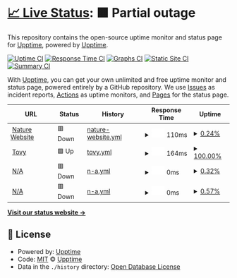 # [📈 Live Status](https://status.naturehotels.tk): <!--live status--> **🟧 Partial outage**

This repository contains the open-source uptime monitor and status page for [Upptime](https://upptime.js.org), powered by [Upptime](https://github.com/upptime/upptime).

[![Uptime CI](https://github.com/Thisisnotharry/statuspage/workflows/Uptime%20CI/badge.svg)](https://github.com/Thisisnotharry/statuspage/actions?query=workflow%3A%22Uptime+CI%22)
[![Response Time CI](https://github.com/Thisisnotharry/statuspage/workflows/Response%20Time%20CI/badge.svg)](https://github.com/Thisisnotharry/statuspage/actions?query=workflow%3A%22Response+Time+CI%22)
[![Graphs CI](https://github.com/Thisisnotharry/statuspage/workflows/Graphs%20CI/badge.svg)](https://github.com/Thisisnotharry/statuspage/actions?query=workflow%3A%22Graphs+CI%22)
[![Static Site CI](https://github.com/Thisisnotharry/statuspage/workflows/Static%20Site%20CI/badge.svg)](https://github.com/Thisisnotharry/statuspage/actions?query=workflow%3A%22Static+Site+CI%22)
[![Summary CI](https://github.com/Thisisnotharry/statuspage/workflows/Summary%20CI/badge.svg)](https://github.com/Thisisnotharry/statuspage/actions?query=workflow%3A%22Summary+CI%22)

With [Upptime](https://upptime.js.org), you can get your own unlimited and free uptime monitor and status page, powered entirely by a GitHub repository. We use [Issues](https://github.com/upptime/upptime/issues) as incident reports, [Actions](https://github.com/Thisisnotharry/statuspage/actions) as uptime monitors, and [Pages](https://status.naturehotels.tk) for the status page.

<!--start: status pages-->
<!-- This summary is generated by Upptime (https://github.com/upptime/upptime) -->
<!-- Do not edit this manually, your changes will be overwritten -->
<!-- prettier-ignore -->
| URL | Status | History | Response Time | Uptime |
| --- | ------ | ------- | ------------- | ------ |
| <img alt="" src="https://favicons.githubusercontent.com/naturehotels.site" height="13"> [Nature Website](https://naturehotels.site) | 🟥 Down | [nature-website.yml](https://github.com/Thisisnotharry/statuspage/commits/HEAD/history/nature-website.yml) | <details><summary><img alt="Response time graph" src="./graphs/nature-website/response-time-week.png" height="20"> 110ms</summary><br><a href="https://status.naturehotels.tk/history/nature-website"><img alt="Response time 110" src="https://img.shields.io/endpoint?url=https%3A%2F%2Fraw.githubusercontent.com%2FThisisnotharry%2Fstatuspage%2FHEAD%2Fapi%2Fnature-website%2Fresponse-time.json"></a><br><a href="https://status.naturehotels.tk/history/nature-website"><img alt="24-hour response time 110" src="https://img.shields.io/endpoint?url=https%3A%2F%2Fraw.githubusercontent.com%2FThisisnotharry%2Fstatuspage%2FHEAD%2Fapi%2Fnature-website%2Fresponse-time-day.json"></a><br><a href="https://status.naturehotels.tk/history/nature-website"><img alt="7-day response time 110" src="https://img.shields.io/endpoint?url=https%3A%2F%2Fraw.githubusercontent.com%2FThisisnotharry%2Fstatuspage%2FHEAD%2Fapi%2Fnature-website%2Fresponse-time-week.json"></a><br><a href="https://status.naturehotels.tk/history/nature-website"><img alt="30-day response time 110" src="https://img.shields.io/endpoint?url=https%3A%2F%2Fraw.githubusercontent.com%2FThisisnotharry%2Fstatuspage%2FHEAD%2Fapi%2Fnature-website%2Fresponse-time-month.json"></a><br><a href="https://status.naturehotels.tk/history/nature-website"><img alt="1-year response time 110" src="https://img.shields.io/endpoint?url=https%3A%2F%2Fraw.githubusercontent.com%2FThisisnotharry%2Fstatuspage%2FHEAD%2Fapi%2Fnature-website%2Fresponse-time-year.json"></a></details> | <details><summary><a href="https://status.naturehotels.tk/history/nature-website">0.24%</a></summary><a href="https://status.naturehotels.tk/history/nature-website"><img alt="All-time uptime 0.24%" src="https://img.shields.io/endpoint?url=https%3A%2F%2Fraw.githubusercontent.com%2FThisisnotharry%2Fstatuspage%2FHEAD%2Fapi%2Fnature-website%2Fuptime.json"></a><br><a href="https://status.naturehotels.tk/history/nature-website"><img alt="24-hour uptime 0.24%" src="https://img.shields.io/endpoint?url=https%3A%2F%2Fraw.githubusercontent.com%2FThisisnotharry%2Fstatuspage%2FHEAD%2Fapi%2Fnature-website%2Fuptime-day.json"></a><br><a href="https://status.naturehotels.tk/history/nature-website"><img alt="7-day uptime 0.24%" src="https://img.shields.io/endpoint?url=https%3A%2F%2Fraw.githubusercontent.com%2FThisisnotharry%2Fstatuspage%2FHEAD%2Fapi%2Fnature-website%2Fuptime-week.json"></a><br><a href="https://status.naturehotels.tk/history/nature-website"><img alt="30-day uptime 0.24%" src="https://img.shields.io/endpoint?url=https%3A%2F%2Fraw.githubusercontent.com%2FThisisnotharry%2Fstatuspage%2FHEAD%2Fapi%2Fnature-website%2Fuptime-month.json"></a><br><a href="https://status.naturehotels.tk/history/nature-website"><img alt="1-year uptime 0.24%" src="https://img.shields.io/endpoint?url=https%3A%2F%2Fraw.githubusercontent.com%2FThisisnotharry%2Fstatuspage%2FHEAD%2Fapi%2Fnature-website%2Fuptime-year.json"></a></details>
| <img alt="" src="https://favicons.githubusercontent.com/tovy.naturehotels.site" height="13"> [Tovy](https://tovy.naturehotels.site) | 🟩 Up | [tovy.yml](https://github.com/Thisisnotharry/statuspage/commits/HEAD/history/tovy.yml) | <details><summary><img alt="Response time graph" src="./graphs/tovy/response-time-week.png" height="20"> 164ms</summary><br><a href="https://status.naturehotels.tk/history/tovy"><img alt="Response time 164" src="https://img.shields.io/endpoint?url=https%3A%2F%2Fraw.githubusercontent.com%2FThisisnotharry%2Fstatuspage%2FHEAD%2Fapi%2Ftovy%2Fresponse-time.json"></a><br><a href="https://status.naturehotels.tk/history/tovy"><img alt="24-hour response time 164" src="https://img.shields.io/endpoint?url=https%3A%2F%2Fraw.githubusercontent.com%2FThisisnotharry%2Fstatuspage%2FHEAD%2Fapi%2Ftovy%2Fresponse-time-day.json"></a><br><a href="https://status.naturehotels.tk/history/tovy"><img alt="7-day response time 164" src="https://img.shields.io/endpoint?url=https%3A%2F%2Fraw.githubusercontent.com%2FThisisnotharry%2Fstatuspage%2FHEAD%2Fapi%2Ftovy%2Fresponse-time-week.json"></a><br><a href="https://status.naturehotels.tk/history/tovy"><img alt="30-day response time 164" src="https://img.shields.io/endpoint?url=https%3A%2F%2Fraw.githubusercontent.com%2FThisisnotharry%2Fstatuspage%2FHEAD%2Fapi%2Ftovy%2Fresponse-time-month.json"></a><br><a href="https://status.naturehotels.tk/history/tovy"><img alt="1-year response time 164" src="https://img.shields.io/endpoint?url=https%3A%2F%2Fraw.githubusercontent.com%2FThisisnotharry%2Fstatuspage%2FHEAD%2Fapi%2Ftovy%2Fresponse-time-year.json"></a></details> | <details><summary><a href="https://status.naturehotels.tk/history/tovy">100.00%</a></summary><a href="https://status.naturehotels.tk/history/tovy"><img alt="All-time uptime 100.00%" src="https://img.shields.io/endpoint?url=https%3A%2F%2Fraw.githubusercontent.com%2FThisisnotharry%2Fstatuspage%2FHEAD%2Fapi%2Ftovy%2Fuptime.json"></a><br><a href="https://status.naturehotels.tk/history/tovy"><img alt="24-hour uptime 100.00%" src="https://img.shields.io/endpoint?url=https%3A%2F%2Fraw.githubusercontent.com%2FThisisnotharry%2Fstatuspage%2FHEAD%2Fapi%2Ftovy%2Fuptime-day.json"></a><br><a href="https://status.naturehotels.tk/history/tovy"><img alt="7-day uptime 100.00%" src="https://img.shields.io/endpoint?url=https%3A%2F%2Fraw.githubusercontent.com%2FThisisnotharry%2Fstatuspage%2FHEAD%2Fapi%2Ftovy%2Fuptime-week.json"></a><br><a href="https://status.naturehotels.tk/history/tovy"><img alt="30-day uptime 100.00%" src="https://img.shields.io/endpoint?url=https%3A%2F%2Fraw.githubusercontent.com%2FThisisnotharry%2Fstatuspage%2FHEAD%2Fapi%2Ftovy%2Fuptime-month.json"></a><br><a href="https://status.naturehotels.tk/history/tovy"><img alt="1-year uptime 100.00%" src="https://img.shields.io/endpoint?url=https%3A%2F%2Fraw.githubusercontent.com%2FThisisnotharry%2Fstatuspage%2FHEAD%2Fapi%2Ftovy%2Fuptime-year.json"></a></details>
| <img alt="" src="https://favicons.githubusercontent.com/null" height="13"> [N/A](N/A) | 🟥 Down | [n-a.yml](https://github.com/Thisisnotharry/statuspage/commits/HEAD/history/n-a.yml) | <details><summary><img alt="Response time graph" src="./graphs/n-a/response-time-week.png" height="20"> 0ms</summary><br><a href="https://status.naturehotels.tk/history/n-a"><img alt="Response time 0" src="https://img.shields.io/endpoint?url=https%3A%2F%2Fraw.githubusercontent.com%2FThisisnotharry%2Fstatuspage%2FHEAD%2Fapi%2Fn-a%2Fresponse-time.json"></a><br><a href="https://status.naturehotels.tk/history/n-a"><img alt="24-hour response time 0" src="https://img.shields.io/endpoint?url=https%3A%2F%2Fraw.githubusercontent.com%2FThisisnotharry%2Fstatuspage%2FHEAD%2Fapi%2Fn-a%2Fresponse-time-day.json"></a><br><a href="https://status.naturehotels.tk/history/n-a"><img alt="7-day response time 0" src="https://img.shields.io/endpoint?url=https%3A%2F%2Fraw.githubusercontent.com%2FThisisnotharry%2Fstatuspage%2FHEAD%2Fapi%2Fn-a%2Fresponse-time-week.json"></a><br><a href="https://status.naturehotels.tk/history/n-a"><img alt="30-day response time 0" src="https://img.shields.io/endpoint?url=https%3A%2F%2Fraw.githubusercontent.com%2FThisisnotharry%2Fstatuspage%2FHEAD%2Fapi%2Fn-a%2Fresponse-time-month.json"></a><br><a href="https://status.naturehotels.tk/history/n-a"><img alt="1-year response time 0" src="https://img.shields.io/endpoint?url=https%3A%2F%2Fraw.githubusercontent.com%2FThisisnotharry%2Fstatuspage%2FHEAD%2Fapi%2Fn-a%2Fresponse-time-year.json"></a></details> | <details><summary><a href="https://status.naturehotels.tk/history/n-a">0.32%</a></summary><a href="https://status.naturehotels.tk/history/n-a"><img alt="All-time uptime 0.32%" src="https://img.shields.io/endpoint?url=https%3A%2F%2Fraw.githubusercontent.com%2FThisisnotharry%2Fstatuspage%2FHEAD%2Fapi%2Fn-a%2Fuptime.json"></a><br><a href="https://status.naturehotels.tk/history/n-a"><img alt="24-hour uptime 0.32%" src="https://img.shields.io/endpoint?url=https%3A%2F%2Fraw.githubusercontent.com%2FThisisnotharry%2Fstatuspage%2FHEAD%2Fapi%2Fn-a%2Fuptime-day.json"></a><br><a href="https://status.naturehotels.tk/history/n-a"><img alt="7-day uptime 0.32%" src="https://img.shields.io/endpoint?url=https%3A%2F%2Fraw.githubusercontent.com%2FThisisnotharry%2Fstatuspage%2FHEAD%2Fapi%2Fn-a%2Fuptime-week.json"></a><br><a href="https://status.naturehotels.tk/history/n-a"><img alt="30-day uptime 0.32%" src="https://img.shields.io/endpoint?url=https%3A%2F%2Fraw.githubusercontent.com%2FThisisnotharry%2Fstatuspage%2FHEAD%2Fapi%2Fn-a%2Fuptime-month.json"></a><br><a href="https://status.naturehotels.tk/history/n-a"><img alt="1-year uptime 0.32%" src="https://img.shields.io/endpoint?url=https%3A%2F%2Fraw.githubusercontent.com%2FThisisnotharry%2Fstatuspage%2FHEAD%2Fapi%2Fn-a%2Fuptime-year.json"></a></details>
| <img alt="" src="https://favicons.githubusercontent.com/null" height="13"> [N/A](N/A) | 🟥 Down | [n-a.yml](https://github.com/Thisisnotharry/statuspage/commits/HEAD/history/n-a.yml) | <details><summary><img alt="Response time graph" src="./graphs/n-a/response-time-week.png" height="20"> 0ms</summary><br><a href="https://status.naturehotels.tk/history/n-a"><img alt="Response time 0" src="https://img.shields.io/endpoint?url=https%3A%2F%2Fraw.githubusercontent.com%2FThisisnotharry%2Fstatuspage%2FHEAD%2Fapi%2Fn-a%2Fresponse-time.json"></a><br><a href="https://status.naturehotels.tk/history/n-a"><img alt="24-hour response time 0" src="https://img.shields.io/endpoint?url=https%3A%2F%2Fraw.githubusercontent.com%2FThisisnotharry%2Fstatuspage%2FHEAD%2Fapi%2Fn-a%2Fresponse-time-day.json"></a><br><a href="https://status.naturehotels.tk/history/n-a"><img alt="7-day response time 0" src="https://img.shields.io/endpoint?url=https%3A%2F%2Fraw.githubusercontent.com%2FThisisnotharry%2Fstatuspage%2FHEAD%2Fapi%2Fn-a%2Fresponse-time-week.json"></a><br><a href="https://status.naturehotels.tk/history/n-a"><img alt="30-day response time 0" src="https://img.shields.io/endpoint?url=https%3A%2F%2Fraw.githubusercontent.com%2FThisisnotharry%2Fstatuspage%2FHEAD%2Fapi%2Fn-a%2Fresponse-time-month.json"></a><br><a href="https://status.naturehotels.tk/history/n-a"><img alt="1-year response time 0" src="https://img.shields.io/endpoint?url=https%3A%2F%2Fraw.githubusercontent.com%2FThisisnotharry%2Fstatuspage%2FHEAD%2Fapi%2Fn-a%2Fresponse-time-year.json"></a></details> | <details><summary><a href="https://status.naturehotels.tk/history/n-a">0.57%</a></summary><a href="https://status.naturehotels.tk/history/n-a"><img alt="All-time uptime 0.57%" src="https://img.shields.io/endpoint?url=https%3A%2F%2Fraw.githubusercontent.com%2FThisisnotharry%2Fstatuspage%2FHEAD%2Fapi%2Fn-a%2Fuptime.json"></a><br><a href="https://status.naturehotels.tk/history/n-a"><img alt="24-hour uptime 0.57%" src="https://img.shields.io/endpoint?url=https%3A%2F%2Fraw.githubusercontent.com%2FThisisnotharry%2Fstatuspage%2FHEAD%2Fapi%2Fn-a%2Fuptime-day.json"></a><br><a href="https://status.naturehotels.tk/history/n-a"><img alt="7-day uptime 0.57%" src="https://img.shields.io/endpoint?url=https%3A%2F%2Fraw.githubusercontent.com%2FThisisnotharry%2Fstatuspage%2FHEAD%2Fapi%2Fn-a%2Fuptime-week.json"></a><br><a href="https://status.naturehotels.tk/history/n-a"><img alt="30-day uptime 0.57%" src="https://img.shields.io/endpoint?url=https%3A%2F%2Fraw.githubusercontent.com%2FThisisnotharry%2Fstatuspage%2FHEAD%2Fapi%2Fn-a%2Fuptime-month.json"></a><br><a href="https://status.naturehotels.tk/history/n-a"><img alt="1-year uptime 0.57%" src="https://img.shields.io/endpoint?url=https%3A%2F%2Fraw.githubusercontent.com%2FThisisnotharry%2Fstatuspage%2FHEAD%2Fapi%2Fn-a%2Fuptime-year.json"></a></details>

<!--end: status pages-->

[**Visit our status website →**](https://status.naturehotels.tk)

## 📄 License

- Powered by: [Upptime](https://github.com/upptime/upptime)
- Code: [MIT](./LICENSE) © [Upptime](https://upptime.js.org)
- Data in the `./history` directory: [Open Database License](https://opendatacommons.org/licenses/odbl/1-0/)
